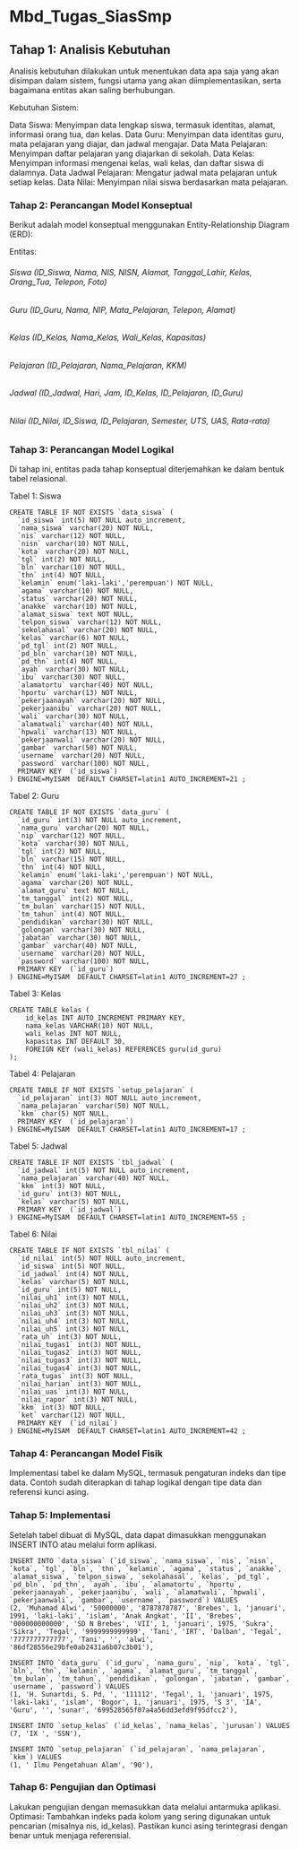 # Mbd_Tugas_SiasSmp

## Tahap 1: Analisis Kebutuhan
Analisis kebutuhan dilakukan untuk menentukan data apa saja yang akan disimpan dalam sistem, fungsi utama yang akan diimplementasikan, serta bagaimana entitas akan saling berhubungan.

Kebutuhan Sistem:

Data Siswa: Menyimpan data lengkap siswa, termasuk identitas, alamat, informasi orang tua, dan kelas.
Data Guru: Menyimpan data identitas guru, mata pelajaran yang diajar, dan jadwal mengajar.
Data Mata Pelajaran: Menyimpan daftar pelajaran yang diajarkan di sekolah.
Data Kelas: Menyimpan informasi mengenai kelas, wali kelas, dan daftar siswa di dalamnya.
Data Jadwal Pelajaran: Mengatur jadwal mata pelajaran untuk setiap kelas.
Data Nilai: Menyimpan nilai siswa berdasarkan mata pelajaran.

### Tahap 2: Perancangan Model Konseptual

Berikut adalah model konseptual menggunakan Entity-Relationship Diagram (ERD):

Entitas:
###### Siswa (ID_Siswa, Nama, NIS, NISN, Alamat, Tanggal_Lahir, Kelas, Orang_Tua, Telepon, Foto)
###### Guru (ID_Guru, Nama, NIP, Mata_Pelajaran, Telepon, Alamat)
###### Kelas (ID_Kelas, Nama_Kelas, Wali_Kelas, Kapasitas)
###### Pelajaran (ID_Pelajaran, Nama_Pelajaran, KKM)
###### Jadwal (ID_Jadwal, Hari, Jam, ID_Kelas, ID_Pelajaran, ID_Guru)
###### Nilai (ID_Nilai, ID_Siswa, ID_Pelajaran, Semester, UTS, UAS, Rata-rata)

### Tahap 3: Perancangan Model Logikal
Di tahap ini, entitas pada tahap konseptual diterjemahkan ke dalam bentuk tabel relasional.

Tabel 1: Siswa
```
CREATE TABLE IF NOT EXISTS `data_siswa` (
  `id_siswa` int(5) NOT NULL auto_increment,
  `nama_siswa` varchar(20) NOT NULL,
  `nis` varchar(12) NOT NULL,
  `nisn` varchar(10) NOT NULL,
  `kota` varchar(20) NOT NULL,
  `tgl` int(2) NOT NULL,
  `bln` varchar(10) NOT NULL,
  `thn` int(4) NOT NULL,
  `kelamin` enum('laki-laki','perempuan') NOT NULL,
  `agama` varchar(10) NOT NULL,
  `status` varchar(20) NOT NULL,
  `anakke` varchar(10) NOT NULL,
  `alamat_siswa` text NOT NULL,
  `telpon_siswa` varchar(12) NOT NULL,
  `sekolahasal` varchar(20) NOT NULL,
  `kelas` varchar(6) NOT NULL,
  `pd_tgl` int(2) NOT NULL,
  `pd_bln` varchar(10) NOT NULL,
  `pd_thn` int(4) NOT NULL,
  `ayah` varchar(30) NOT NULL,
  `ibu` varchar(30) NOT NULL,
  `alamatortu` varchar(40) NOT NULL,
  `hportu` varchar(13) NOT NULL,
  `pekerjaanayah` varchar(20) NOT NULL,
  `pekerjaanibu` varchar(20) NOT NULL,
  `wali` varchar(30) NOT NULL,
  `alamatwali` varchar(40) NOT NULL,
  `hpwali` varchar(13) NOT NULL,
  `pekerjaanwali` varchar(20) NOT NULL,
  `gambar` varchar(50) NOT NULL,
  `username` varchar(20) NOT NULL,
  `password` varchar(100) NOT NULL,
  PRIMARY KEY  (`id_siswa`)
) ENGINE=MyISAM  DEFAULT CHARSET=latin1 AUTO_INCREMENT=21 ;
```

Tabel 2: Guru

```
CREATE TABLE IF NOT EXISTS `data_guru` (
  `id_guru` int(3) NOT NULL auto_increment,
  `nama_guru` varchar(20) NOT NULL,
  `nip` varchar(12) NOT NULL,
  `kota` varchar(30) NOT NULL,
  `tgl` int(2) NOT NULL,
  `bln` varchar(15) NOT NULL,
  `thn` int(4) NOT NULL,
  `kelamin` enum('laki-laki','perempuan') NOT NULL,
  `agama` varchar(20) NOT NULL,
  `alamat_guru` text NOT NULL,
  `tm_tanggal` int(2) NOT NULL,
  `tm_bulan` varchar(15) NOT NULL,
  `tm_tahun` int(4) NOT NULL,
  `pendidikan` varchar(30) NOT NULL,
  `golongan` varchar(30) NOT NULL,
  `jabatan` varchar(30) NOT NULL,
  `gambar` varchar(40) NOT NULL,
  `username` varchar(20) NOT NULL,
  `password` varchar(100) NOT NULL,
  PRIMARY KEY  (`id_guru`)
) ENGINE=MyISAM  DEFAULT CHARSET=latin1 AUTO_INCREMENT=27 ;
```

Tabel 3: Kelas

```
CREATE TABLE kelas (
    id_kelas INT AUTO_INCREMENT PRIMARY KEY,
    nama_kelas VARCHAR(10) NOT NULL,
    wali_kelas INT NOT NULL,
    kapasitas INT DEFAULT 30,
    FOREIGN KEY (wali_kelas) REFERENCES guru(id_guru)
);
```

Tabel 4: Pelajaran

```
CREATE TABLE IF NOT EXISTS `setup_pelajaran` (
  `id_pelajaran` int(3) NOT NULL auto_increment,
  `nama_pelajaran` varchar(50) NOT NULL,
  `kkm` char(5) NOT NULL,
  PRIMARY KEY  (`id_pelajaran`)
) ENGINE=MyISAM  DEFAULT CHARSET=latin1 AUTO_INCREMENT=17 ;

```

Tabel 5: Jadwal

```
CREATE TABLE IF NOT EXISTS `tbl_jadwal` (
  `id_jadwal` int(5) NOT NULL auto_increment,
  `nama_pelajaran` varchar(40) NOT NULL,
  `kkm` int(3) NOT NULL,
  `id_guru` int(3) NOT NULL,
  `kelas` varchar(5) NOT NULL,
  PRIMARY KEY  (`id_jadwal`)
) ENGINE=MyISAM  DEFAULT CHARSET=latin1 AUTO_INCREMENT=55 ;
```

Tabel 6: Nilai

```
CREATE TABLE IF NOT EXISTS `tbl_nilai` (
  `id_nilai` int(5) NOT NULL auto_increment,
  `id_siswa` int(5) NOT NULL,
  `id_jadwal` int(4) NOT NULL,
  `kelas` varchar(5) NOT NULL,
  `id_guru` int(5) NOT NULL,
  `nilai_uh1` int(3) NOT NULL,
  `nilai_uh2` int(3) NOT NULL,
  `nilai_uh3` int(3) NOT NULL,
  `nilai_uh4` int(3) NOT NULL,
  `nilai_uh5` int(3) NOT NULL,
  `rata_uh` int(3) NOT NULL,
  `nilai_tugas1` int(3) NOT NULL,
  `nilai_tugas2` int(3) NOT NULL,
  `nilai_tugas3` int(3) NOT NULL,
  `nilai_tugas4` int(3) NOT NULL,
  `rata_tugas` int(3) NOT NULL,
  `nilai_harian` int(3) NOT NULL,
  `nilai_uas` int(3) NOT NULL,
  `nilai_rapor` int(3) NOT NULL,
  `kkm` int(3) NOT NULL,
  `ket` varchar(12) NOT NULL,
  PRIMARY KEY  (`id_nilai`)
) ENGINE=MyISAM  DEFAULT CHARSET=latin1 AUTO_INCREMENT=42 ;
```

### Tahap 4: Perancangan Model Fisik
Implementasi tabel ke dalam MySQL, termasuk pengaturan indeks dan tipe data. Contoh sudah diterapkan di tahap logikal dengan tipe data dan referensi kunci asing.

### Tahap 5: Implementasi
Setelah tabel dibuat di MySQL, data dapat dimasukkan menggunakan INSERT INTO atau melalui form aplikasi.

```
INSERT INTO `data_siswa` (`id_siswa`, `nama_siswa`, `nis`, `nisn`, `kota`, `tgl`, `bln`, `thn`, `kelamin`, `agama`, `status`, `anakke`, `alamat_siswa`, `telpon_siswa`, `sekolahasal`, `kelas`, `pd_tgl`, `pd_bln`, `pd_thn`, `ayah`, `ibu`, `alamatortu`, `hportu`, `pekerjaanayah`, `pekerjaanibu`, `wali`, `alamatwali`, `hpwali`, `pekerjaanwali`, `gambar`, `username`, `password`) VALUES
(2, 'Muhamad Alwi', '50000000', '8787878787', 'Brebes', 1, 'januari', 1991, 'laki-laki', 'islam', 'Anak Angkat', 'II', 'Brebes', '000000000000', 'SD N Brebes', 'VII', 1, 'januari', 1975, 'Sukra', 'Sikra', 'Tegal', '9999999999999', 'Tani', 'IRT', 'Dalban', 'Tegal', '7777777777777', 'Tani', '', 'alwi', '86df28556e29bfe0ab2431a6b07c3b01'),

INSERT INTO `data_guru` (`id_guru`, `nama_guru`, `nip`, `kota`, `tgl`, `bln`, `thn`, `kelamin`, `agama`, `alamat_guru`, `tm_tanggal`, `tm_bulan`, `tm_tahun`, `pendidikan`, `golongan`, `jabatan`, `gambar`, `username`, `password`) VALUES
(1, 'H. Sunartdi, S. Pd, ', '111112', 'Tegal', 1, 'januari', 1975, 'laki-laki', 'islam', 'Bogor', 1, 'januari', 1975, 'S 3', 'IA', 'Guru', '', 'sunar', '699528565f07a4a56dd3efd9f95dfcc2'),

INSERT INTO `setup_kelas` (`id_kelas`, `nama_kelas`, `jurusan`) VALUES
(7, 'IX ', 'SSN'),

INSERT INTO `setup_pelajaran` (`id_pelajaran`, `nama_pelajaran`, `kkm`) VALUES
(1, ' Ilmu Pengetahuan Alam', '90'),
```

### Tahap 6: Pengujian dan Optimasi

Lakukan pengujian dengan memasukkan data melalui antarmuka aplikasi.
Optimasi:
Tambahkan indeks pada kolom yang sering digunakan untuk pencarian (misalnya nis, id_kelas).
Pastikan kunci asing terintegrasi dengan benar untuk menjaga referensial.
